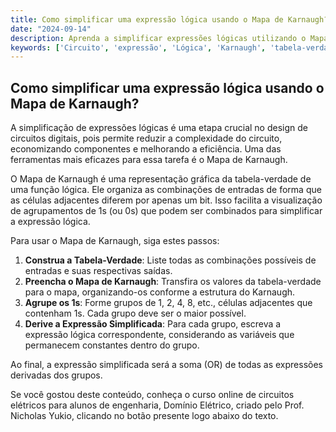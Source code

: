 ```yaml
---
title: Como simplificar uma expressão lógica usando o Mapa de Karnaugh?
date: "2024-09-14"
description: Aprenda a simplificar expressões lógicas utilizando o Mapa de Karnaugh, uma ferramenta essencial em circuitos digitais.
keywords: ['Circuito', 'expressão', 'Lógica', 'Karnaugh', 'tabela-verdade', 'Código', 'Lógico']
---
```


## Como simplificar uma expressão lógica usando o Mapa de Karnaugh?

A simplificação de expressões lógicas é uma etapa crucial no design de circuitos digitais, pois permite reduzir a complexidade do circuito, economizando componentes e melhorando a eficiência. Uma das ferramentas mais eficazes para essa tarefa é o Mapa de Karnaugh.

O Mapa de Karnaugh é uma representação gráfica da tabela-verdade de uma função lógica. Ele organiza as combinações de entradas de forma que as células adjacentes diferem por apenas um bit. Isso facilita a visualização de agrupamentos de 1s (ou 0s) que podem ser combinados para simplificar a expressão lógica.

Para usar o Mapa de Karnaugh, siga estes passos:

1. **Construa a Tabela-Verdade**: Liste todas as combinações possíveis de entradas e suas respectivas saídas.
2. **Preencha o Mapa de Karnaugh**: Transfira os valores da tabela-verdade para o mapa, organizando-os conforme a estrutura do Karnaugh.
3. **Agrupe os 1s**: Forme grupos de 1, 2, 4, 8, etc., células adjacentes que contenham 1s. Cada grupo deve ser o maior possível.
4. **Derive a Expressão Simplificada**: Para cada grupo, escreva a expressão lógica correspondente, considerando as variáveis que permanecem constantes dentro do grupo.

Ao final, a expressão simplificada será a soma (OR) de todas as expressões derivadas dos grupos.

Se você gostou deste conteúdo, conheça o curso online de circuitos elétricos para alunos de engenharia, Domínio Elétrico, criado pelo Prof. Nicholas Yukio, clicando no botão presente logo abaixo do texto.